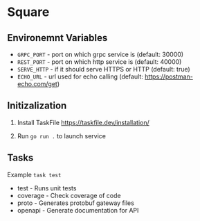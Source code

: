 # Square

## Environemnt Variables

- `GRPC_PORT` - port on which grpc service is (default: 30000)
- `REST_PORT` - port on which http service is (default: 40000)
- `SERVE_HTTP` - if it should serve HTTPS or HTTP (default: true)
- `ECHO_URL` - url used for echo calling (default: https://postman-echo.com/get)

## Initizalization 

1. Install TaskFile
  https://taskfile.dev/installation/

2. Run `go run .` to launch service

## Tasks

Example `task test`

- test - Runs unit tests
- coverage - Check coverage of code
- proto - Generates protobuf gateway files
- openapi - Generate documentation for API
